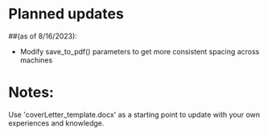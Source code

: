 # Planned updates
##(as of 8/16/2023):
- Modify save_to_pdf() parameters to get more consistent spacing across machines

# Notes:
Use 'coverLetter_template.docx' as a starting point to update with your own experiences and knowledge.

